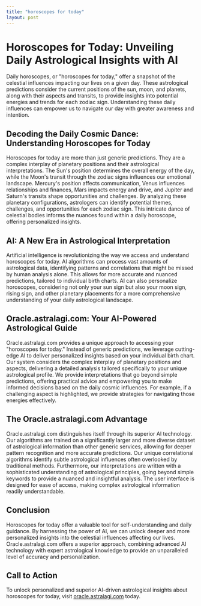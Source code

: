 ```yaml
---
title: "horoscopes for today"
layout: post
---
```


# Horoscopes for Today: Unveiling Daily Astrological Insights with AI

Daily horoscopes, or "horoscopes for today," offer a snapshot of the celestial influences impacting our lives on a given day.  These astrological predictions consider the current positions of the sun, moon, and planets, along with their aspects and transits, to provide insights into potential energies and trends for each zodiac sign.  Understanding these daily influences can empower us to navigate our day with greater awareness and intention.

## Decoding the Daily Cosmic Dance: Understanding Horoscopes for Today

Horoscopes for today are more than just generic predictions. They are a complex interplay of planetary positions and their astrological interpretations. The Sun's position determines the overall energy of the day, while the Moon's transit through the zodiac signs influences our emotional landscape.  Mercury's position affects communication, Venus influences relationships and finances, Mars impacts energy and drive, and Jupiter and Saturn's transits shape opportunities and challenges.  By analyzing these planetary configurations, astrologers can identify potential themes, challenges, and opportunities for each zodiac sign.  This intricate dance of celestial bodies informs the nuances found within a daily horoscope, offering personalized insights.


## AI: A New Era in Astrological Interpretation

Artificial intelligence is revolutionizing the way we access and understand horoscopes for today. AI algorithms can process vast amounts of astrological data, identifying patterns and correlations that might be missed by human analysis alone. This allows for more accurate and nuanced predictions, tailored to individual birth charts.  AI can also personalize horoscopes, considering not only your sun sign but also your moon sign, rising sign, and other planetary placements for a more comprehensive understanding of your daily astrological landscape.

## Oracle.astralagi.com: Your AI-Powered Astrological Guide

Oracle.astralagi.com provides a unique approach to accessing your "horoscopes for today."  Instead of generic predictions, we leverage cutting-edge AI to deliver personalized insights based on your individual birth chart. Our system considers the complex interplay of planetary positions and aspects, delivering a detailed analysis tailored specifically to your unique astrological profile. We provide interpretations that go beyond simple predictions, offering practical advice and empowering you to make informed decisions based on the daily cosmic influences.  For example,  if a challenging aspect is highlighted, we provide strategies for navigating those energies effectively.


## The Oracle.astralagi.com Advantage

Oracle.astralagi.com distinguishes itself through its superior AI technology. Our algorithms are trained on a significantly larger and more diverse dataset of astrological information than other generic services, allowing for deeper pattern recognition and more accurate predictions. Our unique correlational algorithms identify subtle astrological influences often overlooked by traditional methods.  Furthermore, our interpretations are written with a sophisticated understanding of astrological principles, going beyond simple keywords to provide a nuanced and insightful analysis. The user interface is designed for ease of access, making complex astrological information readily understandable.


## Conclusion

Horoscopes for today offer a valuable tool for self-understanding and daily guidance. By harnessing the power of AI, we can unlock deeper and more personalized insights into the celestial influences affecting our lives.  Oracle.astralagi.com offers a superior approach, combining advanced AI technology with expert astrological knowledge to provide an unparalleled level of accuracy and personalization.

## Call to Action

To unlock personalized and superior AI-driven astrological insights about horoscopes for today, visit [oracle.astralagi.com](https://oracle.astralagi.com) today.